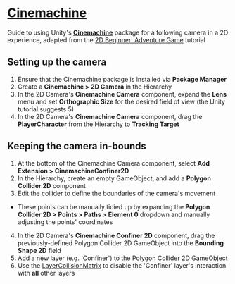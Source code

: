# [Cinemachine](https://learn.unity.com/course/2d-beginner-adventure-game/unit/enhance-and-polish/tutorial/implement-a-dynamic-camera?version=2022.3)

Guide to using Unity's [**Cinemachine**](https://docs.unity3d.com/Packages/com.unity.cinemachine@3.1/manual/index.html) package for a following camera in a 2D experience, adapted from the [2D Beginner: Adventure Game](https://learn.unity.com/course/2d-beginner-adventure-game?version=2022.3) tutorial

## Setting up the camera

1. Ensure that the Cinemachine package is installed via **Package Manager**
2. Create a **Cinemachine > 2D Camera** in the Hierarchy
3. In the 2D Camera's **Cinemachine Camera** component, expand the **Lens** menu and set **Orthographic Size** for the desired field of view (the Unity tutorial suggests 5)
4. In the 2D Camera's **Cinemachine Camera** component, drag the **PlayerCharacter** from the Hierarchy to **Tracking Target**

## Keeping the camera in-bounds

1. At the bottom of the Cinemachine Camera component, select **Add Extension > CinemachineConfiner2D**
2. In the Hierarchy, create an empty GameObject, and add a **Polygon Collider 2D** component
3. Edit the collider to define the boundaries of the camera's movement
* These points can be manually tidied up by expanding the **Polygon Collider 2D > Points > Paths > Element 0** dropdown and manually adjusting the points' coordinates
4. In the 2D Camera's **Cinemachine Confiner 2D** component, drag the previously-defined Polygon Collider 2D GameObject into the **Bounding Shape 2D** field
5. Add a new layer (e.g. 'Confiner') to the Polygon Collider 2D GameObject
6. Use the [LayerCollisionMatrix](README.md) to disable the 'Confiner' layer's interaction with **all** other layers

